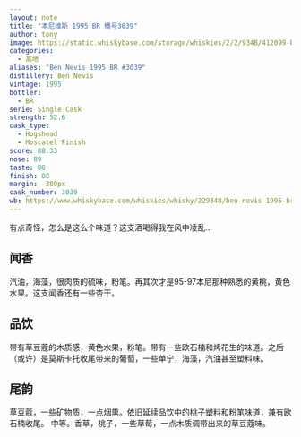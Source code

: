 ```yaml
---
layout: note
title: "本尼维斯 1995 BR 桶号3039"
author: tony
image: https://static.whiskybase.com/storage/whiskies/2/2/9348/412099-big.jpg
categories:
  - 高地
aliases: "Ben Nevis 1995 BR #3039"
distillery: Ben Nevis
vintage: 1995
bottler:
  - BR
serie: Single Cask
strength: 52.6
cask_type:
  - Hogshead
  - Moscatel Finish
score: 88.33
nose: 89
taste: 88
finish: 88
margin: -380px
cask_number: 3039
wb: https://www.whiskybase.com/whiskies/whisky/229348/ben-nevis-1995-br
---
```

有点奇怪，怎么是这么个味道？这支酒喝得我在风中凌乱...

## 闻香
汽油，海藻，很肉质的硫味，粉笔。再其次才是95-97本尼那种熟悉的黄桃，黄色水果。这支闻香还有一些杏干。

## 品饮
带有草豆蔻的木质感，黄色水果，粉笔。带有一些欧石楠和烤花生的味道。之后（或许）是莫斯卡托收尾带来的葡萄，一些单宁，海藻，汽油甚至塑料味。

## 尾韵
草豆蔻，一些矿物质，一点烟熏。依旧延续品饮中的桃子塑料和粉笔味道，兼有欧石楠收尾。
中等。香草，桃子，一些草莓，一点木质调带出来的草豆蔻味。
